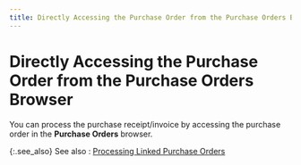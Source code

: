 ```yaml
---
title: Directly Accessing the Purchase Order from the Purchase Orders Browser
---
```


# Directly Accessing the Purchase Order from the Purchase Orders Browser


You can process the purchase receipt/invoice by accessing the purchase  order in the **Purchase Orders** browser.


{:.see_also}
See also
: [Processing  Linked Purchase Orders]({{site.sp_baseurl}}/sales-docs/sales-orders/so-proc/gen-po-util/gen-po-links/proc-linked-po/processing_linked_purchase_orders.html)
